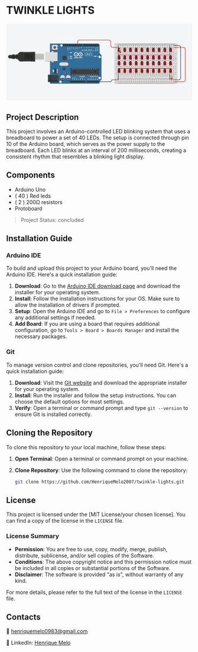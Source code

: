 # TWINKLE LIGHTS

[![CIRCUIT VIDEO](assets/preview.png)](assets/video.gif)

## Project Description

This project involves an Arduino-controlled LED blinking system that uses a breadboard to power a set of 40 LEDs. The setup is connected through pin 10 of the Arduino board, which serves as the power supply to the breadboard. Each LED blinks at an interval of 200 milliseconds, creating a consistent rhythm that resembles a blinking light display.

## Components

- Arduino Uno
- ( 40 ) Red leds
- ( 2 ) 200Ω resistors
- Protoboard


> Project Status: concluded


## Installation Guide

### Arduino IDE

To build and upload this project to your Arduino board, you'll need the Arduino IDE. Here's a quick installation guide:

1. **Download**: Go to the [Arduino IDE download page](https://www.arduino.cc/en/software) and download the installer for your operating system.
2. **Install**: Follow the installation instructions for your OS. Make sure to allow the installation of drivers if prompted.
3. **Setup**: Open the Arduino IDE and go to `File > Preferences` to configure any additional settings if needed.
4. **Add Board**: If you are using a board that requires additional configuration, go to `Tools > Board > Boards Manager` and install the necessary packages.

### Git

To manage version control and clone repositories, you'll need Git. Here's a quick installation guide:

1. **Download**: Visit the [Git website](https://git-scm.com/) and download the appropriate installer for your operating system.
2. **Install**: Run the installer and follow the setup instructions. You can choose the default options for most settings.
3. **Verify**: Open a terminal or command prompt and type `git --version` to ensure Git is installed correctly.

## Cloning the Repository

To clone this repository to your local machine, follow these steps:

1. **Open Terminal**: Open a terminal or command prompt on your machine.
2. **Clone Repository**: Use the following command to clone the repository:

   ```bash
   git clone https://github.com/HenriqueMelo2007/twinkle-lights.git


## License

This project is licensed under the [MIT License/your chosen license]. You can find a copy of the license in the `LICENSE` file. 

### License Summary

- **Permission**: You are free to use, copy, modify, merge, publish, distribute, sublicense, and/or sell copies of the Software.
- **Conditions**: The above copyright notice and this permission notice must be included in all copies or substantial portions of the Software.
- **Disclaimer**: The software is provided "as is", without warranty of any kind. 

For more details, please refer to the full text of the license in the `LICENSE` file.   

## Contacts

📧 henriquemelo0983@gmail.com

💼 LinkedIn: [Henrique Melo](https://www.linkedin.com/in/henrique-de-oliveira-melo-933a41203/)
